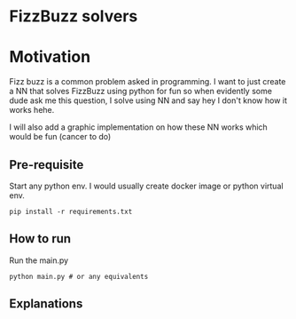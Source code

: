 # FizzBuzz solvers

# Motivation

Fizz buzz is a common problem asked in programming. I want to just create a NN that solves FizzBuzz using python for fun so when evidently some dude ask me this question, I solve using NN and say hey I don't know how it works hehe.

I will also add a graphic implementation on how these NN works which would be fun (cancer to do)

## Pre-requisite

Start any python env. I would usually create docker image or python virtual env.

```
pip install -r requirements.txt
```

## How to run

Run the main.py

```
python main.py # or any equivalents
```

## Explanations
